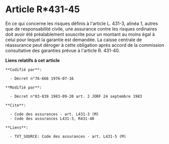# Article R*431-45

En ce qui concerne les risques définis à l'article L. 431-3, alinéa 1, autres que de responsabilité civile, une assurance
contre les risques ordinaires doit avoir été préalablement souscrite pour un montant au moins égal à celui pour lequel la
garantie est demandée. La caisse centrale de réassurance peut déroger à cette obligation après accord de la commission
consultative des garanties prévue à l'article R. 431-40.

**Liens relatifs à cet article**

	**Codifié par**:

	  - Décret n°76-666 1976-07-16

	**Modifié par**:

	  - Décret n°83-839 1983-09-20 art. 2 JORF 24 septembre 1983

	**Cite**:

	  - Code des assurances - art. L431-3 (M)
	  - Code des assurances L431-3, R431-40

	**Liens**:

	  - TXT_SOURCE: Code des assurances - art. L431-5 (M)
